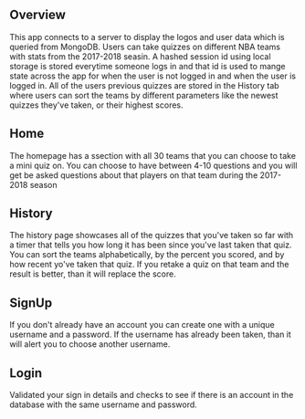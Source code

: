 ## Overview

This app connects to a server to display the logos and user data which is queried from MongoDB. Users can take quizzes on different NBA teams with stats from the 2017-2018 seasin. A hashed session id using local storage is stored everytime someone logs in and that id is used to mange state across the app for when the user is not logged in and when the user is logged in. All of the users previous quizzes are stored in the History tab where users can sort the teams by different parameters like the newest quizzes they've taken, or their highest scores.

## Home

The homepage has a ssection with all 30 teams that you can choose to take a mini quiz on. You can choose to have between 4-10 questions and you will get be asked questions about that players on that team during the 2017-2018 season

## History

The history page showcases all of the quizzes that you've taken so far with a timer that tells you how long it has been since you've last taken that quiz. You can sort the teams alphabetically, by the percent you scored, and by how recent yo've taken that quiz. If you retake a quiz on that team and the result is better, than it will replace the score.

## SignUp

If you don't already have an account you can create one with a unique username and a password. If the username has already been taken, than it will alert you to choose another username.

## Login

Validated your sign in details and checks to see if there is an account in the database with the same username and password.

